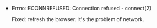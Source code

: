 * Errno::ECONNREFUSED: Connection refused - connect(2)

    Fixed: refresh the browser. It's the problem of network.

